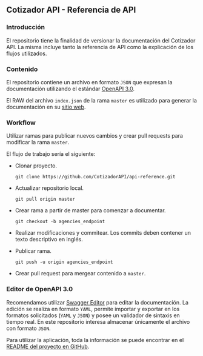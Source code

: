 ## Cotizador API - Referencia de API

### Introducción

El repositorio tiene la finalidad de versionar la documentación del Cotizador API.
La misma incluye tanto la referencia de API como la explicación de los flujos utilizados.

### Contenido

El repositorio contiene un archivo en formato `JSON` que expresan la documentación utilizando el estándar [OpenAPI 3.0](https://github.com/OAI/OpenAPI-Specification/blob/master/versions/3.0.0.md).

El RAW del archivo `index.json` de la rama `master` es utilizado para generar la documentación en su [sitio web](http://cotizador.docs.aeroservices.com.ar/).

### Workflow

Utilizar ramas para publicar nuevos cambios y crear pull requests para modificar la rama `master`.

El flujo de trabajo sería el siguiente:

- Clonar proyecto.

  `git clone https://github.com/CotizadorAPI/api-reference.git`

- Actualizar repositorio local.

  `git pull origin master`

- Crear rama a partir de master para comenzar a documentar.

  `git checkout -b agencies_endpoint`

- Realizar modificaciones y commitear. Los commits deben contener un texto descriptivo en inglés.
- Publicar rama.

  `git push -u origin agencies_endpoint`

- Crear pull request para mergear contenido a `master`.

### Editor de OpenAPI 3.0

Recomendamos utilizar [Swagger Editor](https://github.com/swagger-api/swagger-editor) para editar la documentación. La edición se realiza en formato `YAML`, permite importar y exportar en los formatos solicitados (`YAML` y `JSON`) y posee un validador de sintaxis en tiempo real. En este repositorio interesa almacenar únicamente el archivo con formato `JSON`.

Para utilizar la aplicación, toda la información se puede encontrar en el [README del proyecto en GitHub](https://github.com/swagger-api/swagger-editor#swagger-editor).
